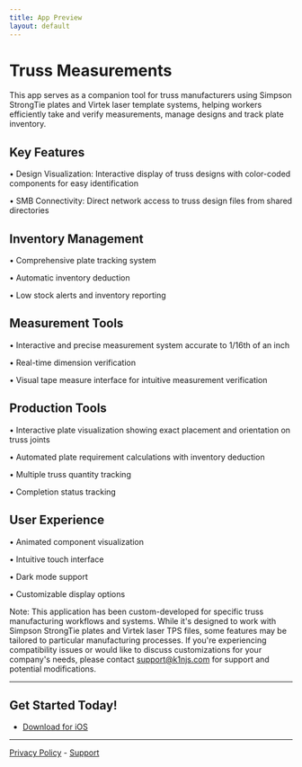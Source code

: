 ```yaml
---
title: App Preview
layout: default
---
```


# Truss Measurements

This app serves as a companion tool for truss manufacturers using Simpson StrongTie plates and Virtek laser template systems, helping workers efficiently take and verify measurements, manage designs and track plate inventory.

## Key Features
• Design Visualization: Interactive display of truss designs with color-coded components for easy identification
 
• SMB Connectivity: Direct network access to truss design files from shared directories

## Inventory Management
• Comprehensive plate tracking system

• Automatic inventory deduction

• Low stock alerts and inventory reporting

## Measurement Tools
• Interactive and precise measurement system accurate to 1/16th of an inch

• Real-time dimension verification

• Visual tape measure interface for intuitive measurement verification

## Production Tools
• Interactive plate visualization showing exact placement and orientation on truss joints

• Automated plate requirement calculations with inventory deduction

• Multiple truss quantity tracking

• Completion status tracking

## User Experience
• Animated component visualization

• Intuitive touch interface

• Dark mode support

• Customizable display options

Note: This application has been custom-developed for specific truss manufacturing workflows and systems. While it's designed to work with Simpson StrongTie plates and Virtek laser TPS files, some features may be tailored to particular manufacturing processes. If you're experiencing compatibility issues or would like to discuss customizations for your company's needs, please contact support@k1njs.com for support and potential modifications.

---

## Get Started Today!
- [Download for iOS ](https://apps.apple.com/us/app/county-truss-measurements/id6739022657)

---

[Privacy Policy](./policy.md) - [Support](./support.md)
